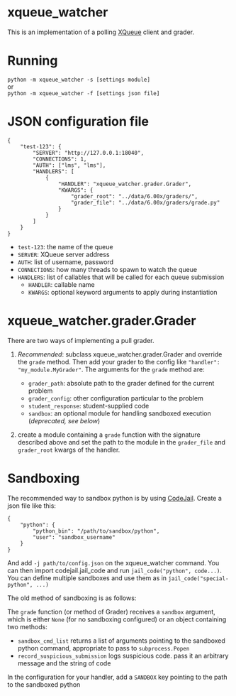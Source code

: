 xqueue_watcher
==========

This is an implementation of a polling [XQueue](https://github.com/edx/xqueue) client and grader.


Running
=======

`python -m xqueue_watcher -s [settings module]`  
or  
`python -m xqueue_watcher -f [settings json file]`


JSON configuration file
=======================
	{
		"test-123": {
			"SERVER": "http://127.0.0.1:18040",
			"CONNECTIONS": 1,
			"AUTH": ["lms", "lms"],
			"HANDLERS": [
				{
					"HANDLER": "xqueue_watcher.grader.Grader",
					"KWARGS": {
						"grader_root": "../data/6.00x/graders/",
						"grader_file": "../data/6.00x/graders/grade.py"
					}
				}
			]
		}
	}

* `test-123`: the name of the queue
* `SERVER`: XQueue server address
* `AUTH`: list of username, password
* `CONNECTIONS`: how many threads to spawn to watch the queue
* `HANDLERS`: list of callables that will be called for each queue submission
	* `HANDLER`: callable name
	* `KWARGS`: optional keyword arguments to apply during instantiation


xqueue_watcher.grader.Grader
========================
There are two ways of implementing a pull grader.

1. *Recommended*: subclass xqueue_watcher.grader.Grader and override the `grade` method. Then add your grader to the config like `"handler": "my_module.MyGrader"`. The arguments for the `grade` method are:
	* `grader_path`: absolute path to the grader defined for the current problem
	* `grader_config`: other configuration particular to the problem
	* `student_response`: student-supplied code
	* `sandbox`: an optional module for handling sandboxed execution (*deprecated, see below*)  

2. create a module containing a `grade` function with the signature described above and set the path to the module in the `grader_file` and `grader_root` kwargs of the handler.


Sandboxing
==========
The recommended way to sandbox python is by using [CodeJail](https://github.com/edx/codejail). Create a json file like this:

	{
		"python": {
			"python_bin": "/path/to/sandbox/python",
			"user": "sandbox_username"
		}
	}

And add `-j path/to/config.json` on the xqueue_watcher command. You can then import codejail.jail_code and run `jail_code("python", code...)`. You can define multiple sandboxes and use them as in `jail_code("special-python", ...)`

The old method of sandboxing is as follows:

The `grade` function (or method of Grader) receives a `sandbox` argument, which is either `None` (for no sandboxing configured) or an object containing two methods:

* `sandbox_cmd_list` returns a list of arguments pointing to the sandboxed python command, appropriate to pass to `subprocess.Popen`
* `record_suspicious_submission` logs suspicious code. pass it an arbitrary message and the string of code

In the configuration for your handler, add a `SANDBOX` key pointing to the path to the sandboxed python
